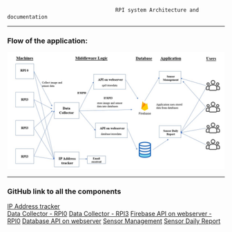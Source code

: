                                        RPI system Architecture and documentation

---

### Flow of the application:
<img src="https://github.com/sakshi-seth-17/Centralized-Documentation/blob/main/SystemArchitecture.jpg" alt="Alt text" title="Optional title">

---
### GitHub link to all the components

[IP Address tracker](www.google.com) \
[Data Collector - RPI0](www.google.com)
[Data Collector - RPI3](www.google.com)
[Firebase API on webserver - RPI0](www.google.com)
[Database API on webserver](www.google.com)
[Sensor Management](www.google.com)
[Sensor Daily Report](www.google.com)
